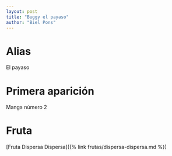 ```yaml
---
layout: post
title: "Buggy el payaso"
author: "Biel Pons"
---
```


# Alias

El payaso

# Primera aparición

Manga número 2

# Fruta

[Fruta Dispersa Dispersa]({% link frutas/dispersa-dispersa.md %})